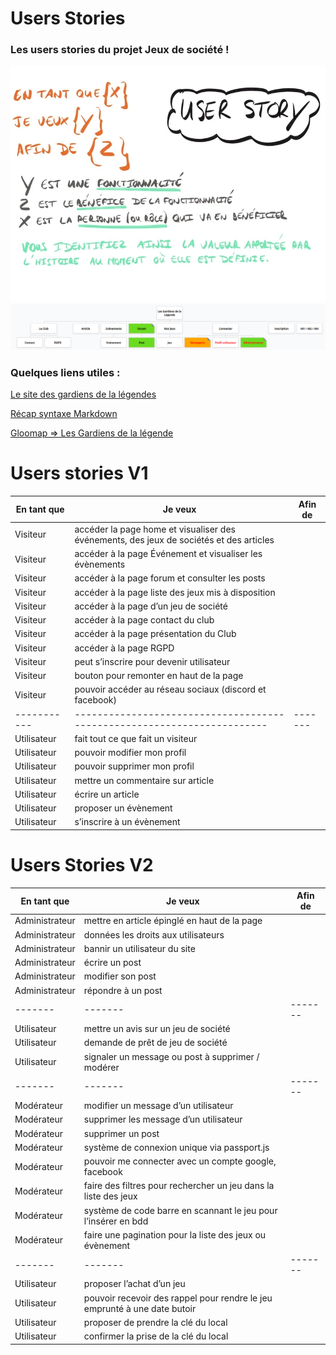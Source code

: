 
# Users Stories 

### Les users stories du projet Jeux de société !

![User Stories](image/image.png)
![Gloomap](image/Gloomap_Gardien_de_la_legende.png)

### Quelques liens utiles :

[Le site des gardiens de la légendes](https://lesgardiensdelalegende.fr)

[Récap syntaxe Markdown](https://www.christopheducamp.com/2014/09/18/love-markdown/#images)

[Gloomap => Les Gardiens de la légende](https://www.gloomaps.com/DfzHmmhDab)


# Users stories V1

| En tant que | Je veux                                                                 | Afin de |
| ----------- | ----------------------------------------------------------------------- | ------- |
| Visiteur    | accéder la page home et visualiser des événements, des jeux de sociétés et des articles |         |
| Visiteur    | accéder à la page Événement et visualiser les évènements                |         |
| Visiteur    | accéder à la page forum et consulter les posts                          |         |
| Visiteur    | accéder à la page liste des jeux mis à disposition                      |         |
| Visiteur    | accéder à la page d’un jeu de société                                   |         |
| Visiteur    | accéder à la page contact du club                                       |         |
| Visiteur    | accéder à la page présentation du Club                                  |         |
| Visiteur    | accéder à la page RGPD                                                  |         |
| Visiteur    | peut s’inscrire pour devenir utilisateur                                |         |
| Visiteur    | bouton pour remonter en haut de la page                                 |         |
| Visiteur    | pouvoir accéder au réseau sociaux (discord et facebook)                 |         |
| ----------- | ----------------------------------------------------------------------- | ------- |
| Utilisateur | fait tout ce que fait un visiteur                                       |         |
| Utilisateur | pouvoir modifier mon profil                                             |         |
| Utilisateur | pouvoir supprimer mon profil                                            |         |
| Utilisateur | mettre un commentaire sur article                                       |         |
| Utilisateur | écrire un article                                                       |         |
| Utilisateur | proposer un évènement                                                   |         |
| Utilisateur | s’inscrire à un évènement                                               |         |


# Users Stories V2

| En tant que    | Je veux                                                                   | Afin de |
| -------------- | ------------------------------------------------------------------------- | ------- |
| Administrateur | mettre en article épinglé en haut de la page                              |
| Administrateur | données les droits aux utilisateurs                                       |
| Administrateur | bannir un utilisateur du site                                             |
| Administrateur | écrire un post                                                            |
| Administrateur | modifier son post                                                         |
| Administrateur | répondre à un post                                                        |
| -------        | -------                                                                   | ------- |
| Utilisateur    | mettre un avis sur un jeu de société                                      |
| Utilisateur    | demande de prêt de jeu de société                                         |
| Utilisateur    | signaler un message ou post à supprimer  / modérer                        |
| -------        | -------                                                                   | ------- |
| Modérateur     | modifier un message d’un utilisateur                                      |
| Modérateur     | supprimer les message d’un utilisateur                                    |
| Modérateur     | supprimer un post                                                         |
| Modérateur     | système de connexion unique via passport.js                               |
| Modérateur     | pouvoir me connecter avec un compte google, facebook                      |
| Modérateur     | faire des filtres pour rechercher un jeu dans la liste des jeux           |
| Modérateur     | système de code barre en scannant le jeu pour l’insérer en bdd            |
| Modérateur     | faire une pagination pour la liste des jeux ou évènement                  |
| -------        | -------                                                                   | ------- |
| Utilisateur    | proposer l’achat d’un jeu                                                 |
| Utilisateur    | pouvoir recevoir des rappel pour rendre le jeu emprunté à une date butoir |
| Utilisateur    | proposer de prendre la clé du local                                       |
| Utilisateur    | confirmer la prise de la clé du local                                     |
